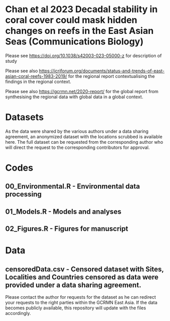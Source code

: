 # Chan et al 2023 Decadal stability in coral cover could mask hidden changes on reefs in the East Asian Seas (Communications Biology)
Please see https://doi.org/10.1038/s42003-023-05000-z for description of study

Please see also https://icriforum.org/documents/status-and-trends-of-east-asian-coral-reefs-1983-2019/ for the regional report contextualising the findings in the regional context.

Please see also https://gcrmn.net/2020-report/ for the global report from synthesising the regional data with global data in a global context.

# Datasets
As the data were shared by the various authors under a data sharing agreement, an anonymized dataset with the locations scrubbed is available here. The full dataset can be requested from the corresponding author who will direct the request to the corresponding contributors for approval.

# Codes
## 00_Environmental.R - Environmental data processing
## 01_Models.R - Models and analyses
## 02_Figures.R - Figures for manuscript

# Data
## censoredData.csv - Censored dataset with Sites, Localities and Countries censored as data were provided under a data sharing agreement.

Please contact the author for requests for the dataset as he can redirect your requests to the right parties within the GCRMN East Asia. If the data becomes publicly available, this repository will update with the files accordingly.
